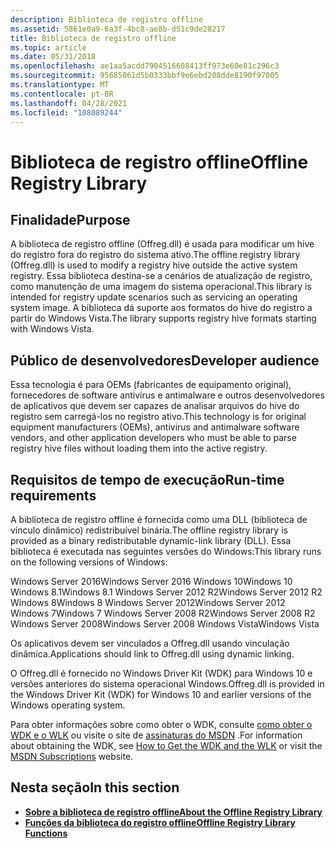 ```yaml
---
description: Biblioteca de registro offline
ms.assetid: 5861e0a9-6a3f-4bc8-ae8b-d51c9de28217
title: Biblioteca de registro offline
ms.topic: article
ms.date: 05/31/2018
ms.openlocfilehash: ae1aa5acdd7904516608413ff973e60e81c296c3
ms.sourcegitcommit: 95685061d5b0333bbf9e6ebd208dde8190f97005
ms.translationtype: MT
ms.contentlocale: pt-BR
ms.lasthandoff: 04/28/2021
ms.locfileid: "108089244"
---
```

# <a name="offline-registry-library"></a><span data-ttu-id="583cb-103">Biblioteca de registro offline</span><span class="sxs-lookup"><span data-stu-id="583cb-103">Offline Registry Library</span></span>

## <a name="purpose"></a><span data-ttu-id="583cb-104">Finalidade</span><span class="sxs-lookup"><span data-stu-id="583cb-104">Purpose</span></span>

<span data-ttu-id="583cb-105">A biblioteca de registro offline (Offreg.dll) é usada para modificar um hive do registro fora do registro do sistema ativo.</span><span class="sxs-lookup"><span data-stu-id="583cb-105">The offline registry library (Offreg.dll) is used to modify a registry hive outside the active system registry.</span></span> <span data-ttu-id="583cb-106">Essa biblioteca destina-se a cenários de atualização de registro, como manutenção de uma imagem do sistema operacional.</span><span class="sxs-lookup"><span data-stu-id="583cb-106">This library is intended for registry update scenarios such as servicing an operating system image.</span></span> <span data-ttu-id="583cb-107">A biblioteca dá suporte aos formatos do hive do registro a partir do Windows Vista.</span><span class="sxs-lookup"><span data-stu-id="583cb-107">The library supports registry hive formats starting with Windows Vista.</span></span>

## <a name="developer-audience"></a><span data-ttu-id="583cb-108">Público de desenvolvedores</span><span class="sxs-lookup"><span data-stu-id="583cb-108">Developer audience</span></span>

<span data-ttu-id="583cb-109">Essa tecnologia é para OEMs (fabricantes de equipamento original), fornecedores de software antivírus e antimalware e outros desenvolvedores de aplicativos que devem ser capazes de analisar arquivos do hive do registro sem carregá-los no registro ativo.</span><span class="sxs-lookup"><span data-stu-id="583cb-109">This technology is for original equipment manufacturers (OEMs), antivirus and antimalware software vendors, and other application developers who must be able to parse registry hive files without loading them into the active registry.</span></span>

## <a name="run-time-requirements"></a><span data-ttu-id="583cb-110">Requisitos de tempo de execução</span><span class="sxs-lookup"><span data-stu-id="583cb-110">Run-time requirements</span></span>

<span data-ttu-id="583cb-111">A biblioteca de registro offline é fornecida como uma DLL (biblioteca de vínculo dinâmico) redistribuível binária.</span><span class="sxs-lookup"><span data-stu-id="583cb-111">The offline registry library is provided as a binary redistributable dynamic-link library (DLL).</span></span> <span data-ttu-id="583cb-112">Essa biblioteca é executada nas seguintes versões do Windows:</span><span class="sxs-lookup"><span data-stu-id="583cb-112">This library runs on the following versions of Windows:</span></span>

<dl> <span data-ttu-id="583cb-113">Windows Server 2016</span><span class="sxs-lookup"><span data-stu-id="583cb-113">Windows Server 2016</span></span>  
<span data-ttu-id="583cb-114">Windows 10</span><span class="sxs-lookup"><span data-stu-id="583cb-114">Windows 10</span></span>  
<span data-ttu-id="583cb-115">Windows 8.1</span><span class="sxs-lookup"><span data-stu-id="583cb-115">Windows 8.1</span></span>  
<span data-ttu-id="583cb-116">Windows Server 2012 R2</span><span class="sxs-lookup"><span data-stu-id="583cb-116">Windows Server 2012 R2</span></span>  
<span data-ttu-id="583cb-117">Windows 8</span><span class="sxs-lookup"><span data-stu-id="583cb-117">Windows 8</span></span>  
<span data-ttu-id="583cb-118">Windows Server 2012</span><span class="sxs-lookup"><span data-stu-id="583cb-118">Windows Server 2012</span></span>  
<span data-ttu-id="583cb-119">Windows 7</span><span class="sxs-lookup"><span data-stu-id="583cb-119">Windows 7</span></span>  
<span data-ttu-id="583cb-120">Windows Server 2008 R2</span><span class="sxs-lookup"><span data-stu-id="583cb-120">Windows Server 2008 R2</span></span>  
<span data-ttu-id="583cb-121">Windows Server 2008</span><span class="sxs-lookup"><span data-stu-id="583cb-121">Windows Server 2008</span></span>  
<span data-ttu-id="583cb-122">Windows Vista</span><span class="sxs-lookup"><span data-stu-id="583cb-122">Windows Vista</span></span>  
</dl>

<span data-ttu-id="583cb-123">Os aplicativos devem ser vinculados a Offreg.dll usando vinculação dinâmica.</span><span class="sxs-lookup"><span data-stu-id="583cb-123">Applications should link to Offreg.dll using dynamic linking.</span></span>

<span data-ttu-id="583cb-124">O Offreg.dll é fornecido no Windows Driver Kit (WDK) para Windows 10 e versões anteriores do sistema operacional Windows.</span><span class="sxs-lookup"><span data-stu-id="583cb-124">Offreg.dll is provided in the Windows Driver Kit (WDK) for Windows 10 and earlier versions of the Windows operating system.</span></span>

<span data-ttu-id="583cb-125">Para obter informações sobre como obter o WDK, consulte [como obter o WDK e o WLK](/windows-hardware/drivers/download-the-wdk) ou visite o site de [assinaturas do MSDN](https://msdn.microsoft.com/subscriptions/default.aspx) .</span><span class="sxs-lookup"><span data-stu-id="583cb-125">For information about obtaining the WDK, see [How to Get the WDK and the WLK](/windows-hardware/drivers/download-the-wdk) or visit the [MSDN Subscriptions](https://msdn.microsoft.com/subscriptions/default.aspx) website.</span></span>

## <a name="in-this-section"></a><span data-ttu-id="583cb-126">Nesta seção</span><span class="sxs-lookup"><span data-stu-id="583cb-126">In this section</span></span>

-   [<span data-ttu-id="583cb-127">**Sobre a biblioteca de registro offline**</span><span class="sxs-lookup"><span data-stu-id="583cb-127">**About the Offline Registry Library**</span></span>](about-the-offline-registry-library.md)
-   [<span data-ttu-id="583cb-128">**Funções da biblioteca do registro offline**</span><span class="sxs-lookup"><span data-stu-id="583cb-128">**Offline Registry Library Functions**</span></span>](offline-registry-library-functions.md)

 

 
